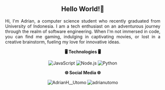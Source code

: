 <h2 align="center">Hello World!👋</h2>
<p align="justify">Hi, I'm Adrian, a computer science student who recently graduated from University of Indonesia. I am a tech enthusiast on an adventurous journey through the realm of software engineering. When I'm not immersed in code, you can find me gaming, indulging in captivating movies, or lost in a creative brainstorm, fueling my love for innovative ideas.</p>

<p align="center"><strong>🖥 Technologies 🖥</strong></p>
<p align="center">
<img src="https://img.shields.io/badge/JavaScript-000000?style=for-the-badge&logo=javascript" alt="JavaScript" />
<img src="https://img.shields.io/badge/Node.js-000000?style=for-the-badge&logo=nodedotjs" alt="Node.js" />
<img src="https://img.shields.io/badge/Python-000000?style=for-the-badge&logo=python" alt="Python" />

</p>

<p align="center"><strong>🌐 Social Media 🌐</strong></p>
<p align="center">
<img src="https://img.shields.io/badge/AdrianH__Utomo-000000?style=for-the-badge&logo=x" alt="AdrianH__Utomo" />
<img src="https://img.shields.io/badge/adrianutomo-54b3e3?style=for-the-badge&logo=linkedin" alt="adrianutomo" />

</p>
